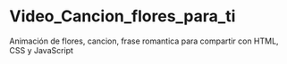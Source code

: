 # Video_Cancion_flores_para_ti
Animación de flores, cancion, frase romantica para compartir con HTML, CSS y JavaScript
